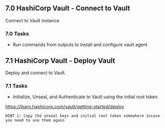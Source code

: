 ## 7.0 HashiCorp Vault - Connect to Vault
Connect to Vault instance

### 7.0 Tasks
* Run commands from outputs to install and configure vault agent

## 7.1 HashiCorp Vault - Deploy Vault
Deploy and connect to Vault.

### 7.1 Tasks
* Initialize, Unseal, and Authenticate to Vault using the initial root token.

https://learn.hashicorp.com/vault/getting-started/deploy

`HINT 1: Copy the unseal keys and initial root token somewhere incase you need to use them again`
